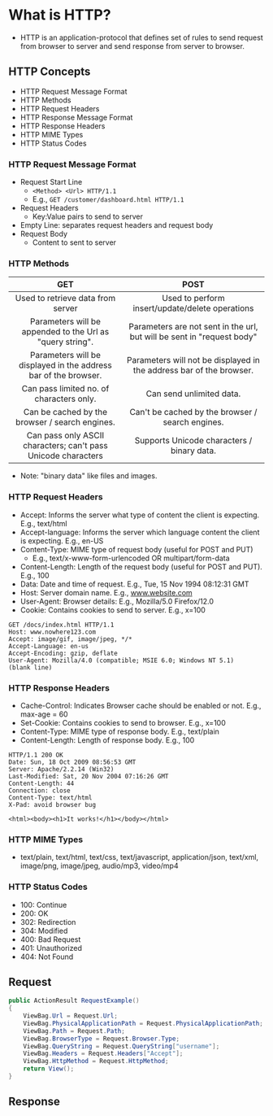 # What is HTTP?

- HTTP is an application-protocol that defines set of rules to send request from browser to server and send response from server to browser.

## HTTP Concepts

- HTTP Request Message Format
- HTTP Methods
- HTTP Request Headers
- HTTP Response Message Format
- HTTP Response Headers
- HTTP MIME Types
- HTTP Status Codes

### HTTP Request Message Format

- Request Start Line
  - `<Method> <Url> HTTP/1.1`
  - E.g., `GET /customer/dashboard.html HTTP/1.1`
- Request Headers
  - Key:Value pairs to send to server
- Empty Line: separates request headers and request body
- Request Body
  - Content to sent to server

### HTTP Methods

|                               GET                               |                                  POST                                  |
| :-------------------------------------------------------------: | :--------------------------------------------------------------------: |
|                Used to retrieve data from server                |            Used to perform insert/update/delete operations             |
|    Parameters will be appended to the Url as "query string".    | Parameters are not sent in the url, but will be sent in "request body" |
| Parameters will be displayed in the address bar of the browser. |  Parameters will not be displayed in the address bar of the browser.   |
|            Can pass limited no. of characters only.             |                        Can send unlimited data.                        |
|         Can be cached by the browser / search engines.          |            Can't be cached by the browser / search engines.            |
|  Can pass only ASCII characters; can't pass Unicode characters  |               Supports Unicode characters / binary data.               |

- Note: "binary data" like files and images.

### HTTP Request Headers

- Accept: Informs the server what type of content the client is expecting. E.g., text/html
- Accept-language: Informs the server which language content the client is expecting. E.g., en-US
- Content-Type: MIME type of request body (useful for POST and PUT)
  - E.g., text/x-www-form-urlencoded OR multipart/form-data
- Content-Length: Length of the request body (useful for POST and PUT). E.g., 100
- Data: Date and time of request. E.g., Tue, 15 Nov 1994 08:12:31 GMT
- Host: Server domain name. E.g., www.website.com
- User-Agent: Browser details: E.g., Mozilla/5.0 Firefox/12.0
- Cookie: Contains cookies to send to server. E.g., x=100

```
GET /docs/index.html HTTP/1.1
Host: www.nowhere123.com
Accept: image/gif, image/jpeg, */*
Accept-Language: en-us
Accept-Encoding: gzip, deflate
User-Agent: Mozilla/4.0 (compatible; MSIE 6.0; Windows NT 5.1)
(blank line)
```

### HTTP Response Headers

- Cache-Control: Indicates Browser cache should be enabled or not. E.g., max-age = 60
- Set-Cookie: Contains cookies to send to browser. E.g., x=100
- Content-Type: MIME type of response body. E.g., text/plain
- Content-Length: Length of response body. E.g., 100

```
HTTP/1.1 200 OK
Date: Sun, 18 Oct 2009 08:56:53 GMT
Server: Apache/2.2.14 (Win32)
Last-Modified: Sat, 20 Nov 2004 07:16:26 GMT
Content-Length: 44
Connection: close
Content-Type: text/html
X-Pad: avoid browser bug
  
<html><body><h1>It works!</h1></body></html>
```

### HTTP MIME Types

- text/plain, text/html, text/css, text/javascript, application/json, text/xml, image/png, image/jpeg, audio/mp3, video/mp4

### HTTP Status Codes

- 100: Continue
- 200: OK
- 302: Redirection
- 304: Modified
- 400: Bad Request
- 401: Unauthorized
- 404: Not Found

## Request

```cs
public ActionResult RequestExample()
{
    ViewBag.Url = Request.Url;
    ViewBag.PhysicalApplicationPath = Request.PhysicalApplicationPath;
    ViewBag.Path = Request.Path;
    ViewBag.BrowserType = Request.Browser.Type;
    ViewBag.QueryString = Request.QueryString["username"];
    ViewBag.Headers = Request.Headers["Accept"];
    ViewBag.HttpMethod = Request.HttpMethod;
    return View();
}
```

## Response

